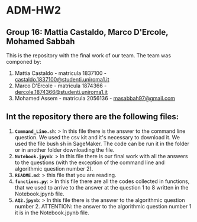 # ADM-HW2

## Group 16: Mattia Castaldo, Marco D'Ercole, Mohamed Sabbah

This is the repository with the final work of our team.
The team was componed by:
1) Mattia Castaldo - matricula 1837100 - castaldo.1837100@studenti.uniroma1.it
2) Marco D'Ercole - matricula 1874366 - dercole.1874366@studenti.uniroma1.it
3) Mohamed Assem - matricula 2056136 - masabbah97@gmail.com

## Int the repository there are the following files:

1. __`Command_Line.sh`__: 
            > In this file there is the answer to the command line question. We used the csv kit and it's necessary to download it. We used the file bush sh in SageMaker. The code can be run it in the folder or in another folder downloading the file.
2. __`Notebook.jpynb`__: 
            > In this file there is our final work with all the answers to the questions (with the exception of the command line and algorithmic question number 2).
3. __`README.md`__: 
            > this file that you are reading.
4. __`functions.py`__: 
            > In this file there are all the codes collected in functions, that we used to arrive to the answer at the question 1 to 8 written in the Notebook.jpynb file.
5. __`AQ2.jpynb`__: 
            > In this file there is the answer to the algorithmic question number 2. ATTENTION: the answer to the algorithmic question number 1 it is in the Notebook.jpynb file.
